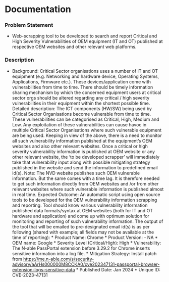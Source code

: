 # Documentation

### Problem Statement
- Web-scrapping tool to be developed to search and report Critical and High Severity Vulnerabilities of OEM equipment (IT and OT) published at respective OEM websites and other relevant web platforms.

### Description 
- Background: Critical Sector organisations uses a number of IT and OT equipment (e.g. Networking and hardware device, Operating Systems, Applications, Firmware etc.). These devices/application come with vulnerabilities from time to time. There should be timely information sharing mechanism by which the concerned equipment users at critical sector orgs should be altered regarding any critical / high severity vulnerabilities in their equipment within the shortest possible time. Detailed description: The ICT components (HW/SW) being used by Critical Sector Organisations become vulnerable from time to time. These vulnerabilities can be categorised as Critical, High, Medium and Low. Any exploitation of these vulnerabilities can cause havoc in multiple Critical Sector Organisations where such vulnerable equipment are being used. Keeping in view of the above, there is a need to monitor all such vulnerability information published at the equipment’s OEM websites and also other relevant websites. Once a critical or high severity vulnerability information is published at OEM website or any other relevant website, the ‘to be developed scrapper’ will immediately take that vulnerability input along with possible mitigating strategy published in the website and send the information to predefined email id(s). Note: The NVD website publishes such OEM vulnerable information. But the same comes with a time lag. It is therefore needed to get such information directly from OEM websites and /or from other relevant websites where such vulnerable information is published almost in real time. Expected Outcome: An automatic script using open source tools to be developed for the OEM vulnerability information scrapping and reporting. Tool should know various vulnerability information published data formats/syntax at OEM websites (both for IT and OT hardware and application) and come up with optimum solution for monitoring and reporting of such vulnerability information. The output of the tool that will be emailed to pre-designated email id(s) is as per following (shared with example; all fields may not be available at the time of reporting): * Product Name: Chrome * Product Version: - NA * OEM name: Google * Severity Level (Critical/High): High * Vulnerability: The N-able PassPortal extension before 3.29.2 for Chrome inserts sensitive information into a log file. * Mitigation Strategy: Install patch from https://me.n-able.com/s/security-advisory/aArHs000000M8CCKA0/cve202347131-passportal-browser-extension-logs-sensitive-data * Published Date: Jan 2024 * Unique ID: CVE-2023-47131


